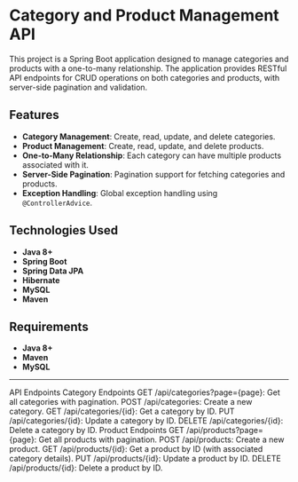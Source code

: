 # Category and Product Management API

This project is a Spring Boot application designed to manage categories and products with a one-to-many relationship. The application provides RESTful API endpoints for CRUD operations on both categories and products, with server-side pagination and validation.

## Features

- **Category Management**: Create, read, update, and delete categories.
- **Product Management**: Create, read, update, and delete products.
- **One-to-Many Relationship**: Each category can have multiple products associated with it.
- **Server-Side Pagination**: Pagination support for fetching categories and products.
- **Exception Handling**: Global exception handling using `@ControllerAdvice`.

## Technologies Used

- **Java 8+**
- **Spring Boot**
- **Spring Data JPA**
- **Hibernate**
- **MySQL**
- **Maven**

## Requirements

- **Java 8+**
- **Maven**
- **MySQL**
****

API Endpoints
Category Endpoints
GET /api/categories?page={page}: Get all categories with pagination.
POST /api/categories: Create a new category.
GET /api/categories/{id}: Get a category by ID.
PUT /api/categories/{id}: Update a category by ID.
DELETE /api/categories/{id}: Delete a category by ID.
Product Endpoints
GET /api/products?page={page}: Get all products with pagination.
POST /api/products: Create a new product.
GET /api/products/{id}: Get a product by ID (with associated category details).
PUT /api/products/{id}: Update a product by ID.
DELETE /api/products/{id}: Delete a product by ID.
